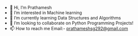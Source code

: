 - 👋 Hi, I’m Prathamesh
- 👀 I’m interested in Machine learning
- 🌱 I’m currently learning Data Structures and Algorithms
- 💞️ I’m looking to collaborate on Python Programming Projects!
- 📫 How to reach me Email:- prathameshsg292@gmail.com

<!---
prathamesh020/prathamesh020 is a ✨ special ✨ repository because its `README.md` (this file) appears on your GitHub profile.
You can click the Preview link to take a look at your changes.
--->
